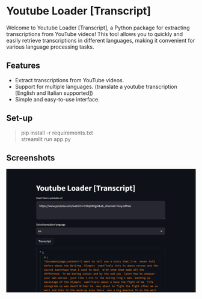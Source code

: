 # Youtube Loader [Transcript]
Welcome to Youtube Loader [Transcript], a Python package for extracting transcriptions from YouTube videos! This tool allows you to quickly and easily retrieve transcriptions in different languages, making it convenient for various language processing tasks.

## Features
- Extract transcriptions from YouTube videos.
- Support for multiple languages. (translate a youtube transcription [English and Italian supported])
- Simple and easy-to-use interface.

## Set-up
> pip install -r requirements.txt  
> streamlit run app.py

## Screenshots
![img.png](img.png)